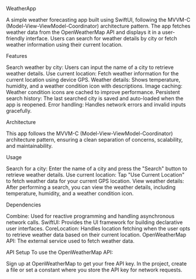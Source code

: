 WeatherApp

A simple weather forecasting app built using SwiftUI, following the MVVM-C (Model-View-ViewModel-Coordinator) architecture pattern. The app fetches weather data from the OpenWeatherMap API and displays it in a user-friendly interface. Users can search for weather details by city or fetch weather information using their current location.

Features

Search weather by city: Users can input the name of a city to retrieve weather details.
Use current location: Fetch weather information for the current location using device GPS.
Weather details: Shows temperature, humidity, and a weather condition icon with descriptions.
Image caching: Weather condition icons are cached to improve performance.
Persistent search history: The last searched city is saved and auto-loaded when the app is reopened.
Error handling: Handles network errors and invalid inputs gracefully.

Architecture

This app follows the MVVM-C (Model-View-ViewModel-Coordinator) architecture pattern, ensuring a clean separation of concerns, scalability, and maintainability.

Usage

Search for a city: Enter the name of a city and press the "Search" button to retrieve weather details.
Use current location: Tap "Use Current Location" to fetch weather data for your current GPS location.
View weather details: After performing a search, you can view the weather details, including temperature, humidity, and a weather condition icon.

Dependencies

Combine: Used for reactive programming and handling asynchronous network calls.
SwiftUI: Provides the UI framework for building declarative user interfaces.
CoreLocation: Handles location fetching when the user opts to retrieve weather data based on their current location.
OpenWeatherMap API: The external service used to fetch weather data.

API Setup
To use the OpenWeatherMap API:

Sign up at OpenWeatherMap to get your free API key.
In the project, create a file or set a constant where you store the API key for network requests.
